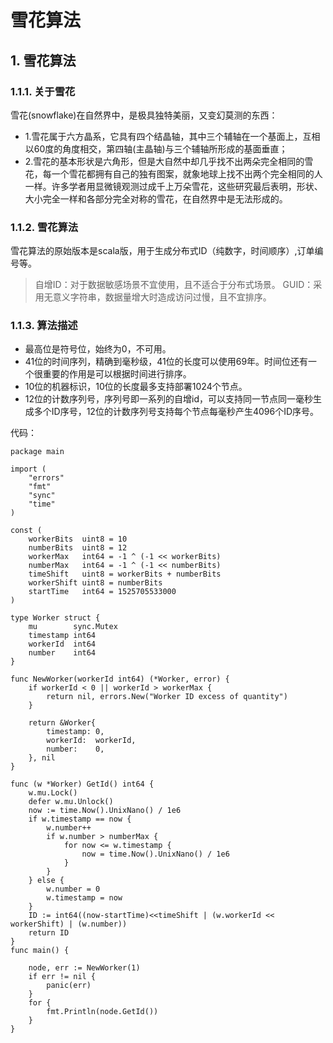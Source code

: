 # 雪花算法

## 1. 雪花算法 <a id="&#x96EA;&#x82B1;&#x7B97;&#x6CD5;"></a>

### 1.1.1. 关于雪花 <a id="&#x5173;&#x4E8E;&#x96EA;&#x82B1;"></a>

雪花\(snowflake\)在自然界中，是极具独特美丽，又变幻莫测的东西：

* 1.雪花属于六方晶系，它具有四个结晶轴，其中三个辅轴在一个基面上，互相以60度的角度相交，第四轴\(主晶轴\)与三个辅轴所形成的基面垂直；
* 2.雪花的基本形状是六角形，但是大自然中却几乎找不出两朵完全相同的雪花，每一个雪花都拥有自己的独有图案，就象地球上找不出两个完全相同的人一样。许多学者用显微镜观测过成千上万朵雪花，这些研究最后表明，形状、大小完全一样和各部分完全对称的雪花，在自然界中是无法形成的。

### 1.1.2. 雪花算法 <a id="&#x96EA;&#x82B1;&#x7B97;&#x6CD5;_1"></a>

雪花算法的原始版本是scala版，用于生成分布式ID（纯数字，时间顺序）,订单编号等。

> 自增ID：对于数据敏感场景不宜使用，且不适合于分布式场景。 GUID：采用无意义字符串，数据量增大时造成访问过慢，且不宜排序。

### 1.1.3. 算法描述 <a id="&#x7B97;&#x6CD5;&#x63CF;&#x8FF0;"></a>

* 最高位是符号位，始终为0，不可用。
* 41位的时间序列，精确到毫秒级，41位的长度可以使用69年。时间位还有一个很重要的作用是可以根据时间进行排序。
* 10位的机器标识，10位的长度最多支持部署1024个节点。
* 12位的计数序列号，序列号即一系列的自增id，可以支持同一节点同一毫秒生成多个ID序号，12位的计数序列号支持每个节点每毫秒产生4096个ID序号。

代码：

```text
package main

import (
    "errors"
    "fmt"
    "sync"
    "time"
)

const (
    workerBits  uint8 = 10
    numberBits  uint8 = 12
    workerMax   int64 = -1 ^ (-1 << workerBits)
    numberMax   int64 = -1 ^ (-1 << numberBits)
    timeShift   uint8 = workerBits + numberBits
    workerShift uint8 = numberBits
    startTime   int64 = 1525705533000 
)

type Worker struct {
    mu        sync.Mutex
    timestamp int64
    workerId  int64
    number    int64
}

func NewWorker(workerId int64) (*Worker, error) {
    if workerId < 0 || workerId > workerMax {
        return nil, errors.New("Worker ID excess of quantity")
    }
    
    return &Worker{
        timestamp: 0,
        workerId:  workerId,
        number:    0,
    }, nil
}

func (w *Worker) GetId() int64 {
    w.mu.Lock()
    defer w.mu.Unlock()
    now := time.Now().UnixNano() / 1e6
    if w.timestamp == now {
        w.number++
        if w.number > numberMax {
            for now <= w.timestamp {
                now = time.Now().UnixNano() / 1e6
            }
        }
    } else {
        w.number = 0
        w.timestamp = now
    }
    ID := int64((now-startTime)<<timeShift | (w.workerId << workerShift) | (w.number))
    return ID
}
func main() {
    
    node, err := NewWorker(1)
    if err != nil {
        panic(err)
    }
    for {
        fmt.Println(node.GetId())
    }
}
```


